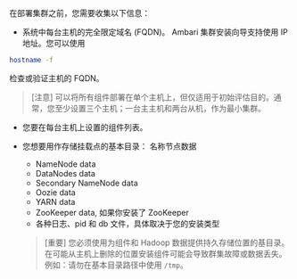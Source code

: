 在部署集群之前，您需要收集以下信息：

- 系统中每台主机的完全限定域名 (FQDN)。 Ambari 集群安装向导支持使用 IP 地址。您可以使用

```bash
hostname -f 
```

检查或验证主机的 FQDN。

> [注意] 可以将所有组件部署在单个主机上，但仅适用于初始评估目的。通常，您至少设置三个主机；一台主主机和两台从机，作为最小集群。

- 您要在每台主机上设置的组件列表。
- 您想要用作存储挂载点的基本目录： 名称节点数据

    - NameNode data
    - DataNodes data
    - Secondary NameNode data
    - Oozie data
    - YARN data
    - ZooKeeper data, 如果你安装了 ZooKeeper
    - 各种日志、pid 和 db 文件，具体取决于您的安装类型

    > [重要] 您必须使用为组件和 Hadoop 数据提供持久存储位置的基目录。在可能从主机上删除的位置安装组件可能会导致群集故障或数据丢失。例如：请勿在基本目录路径中使用 `/tmp`。